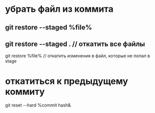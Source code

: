 # убрать файл из коммита

git restore --staged %file%
----
git restore --staged . // откатить все файлы
----
git restore %file%    // откатить изменения в файл, которые не попал в stage 

# откатиться к предыдущему коммиту

git reset --hard %commit hash&




